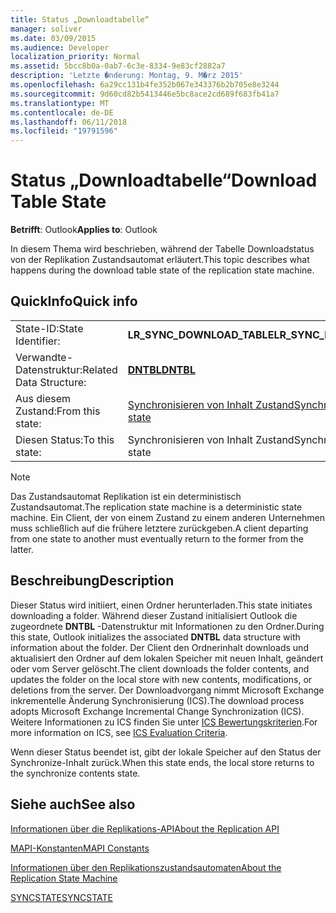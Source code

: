 ```yaml
---
title: Status „Downloadtabelle“
manager: soliver
ms.date: 03/09/2015
ms.audience: Developer
localization_priority: Normal
ms.assetid: 5bcc8b0a-0ab7-6c3e-8334-9e83cf2882a7
description: 'Letzte �nderung: Montag, 9. M�rz 2015'
ms.openlocfilehash: 6a29cc131b4fe352b067e343376b2b705e8e3244
ms.sourcegitcommit: 9d60cd82b5413446e5bc8ace2cd689f683fb41a7
ms.translationtype: MT
ms.contentlocale: de-DE
ms.lasthandoff: 06/11/2018
ms.locfileid: "19791596"
---
```

# <a name="download-table-state"></a><span data-ttu-id="eb17e-103">Status „Downloadtabelle“</span><span class="sxs-lookup"><span data-stu-id="eb17e-103">Download Table State</span></span>

  
  
<span data-ttu-id="eb17e-104">**Betrifft**: Outlook</span><span class="sxs-lookup"><span data-stu-id="eb17e-104">**Applies to**: Outlook</span></span> 
  
 <span data-ttu-id="eb17e-105">In diesem Thema wird beschrieben, während der Tabelle Downloadstatus von der Replikation Zustandsautomat erläutert.</span><span class="sxs-lookup"><span data-stu-id="eb17e-105">This topic describes what happens during the download table state of the replication state machine.</span></span> 
  
## <a name="quick-info"></a><span data-ttu-id="eb17e-106">QuickInfo</span><span class="sxs-lookup"><span data-stu-id="eb17e-106">Quick info</span></span>

|||
|:-----|:-----|
|<span data-ttu-id="eb17e-107">State-ID:</span><span class="sxs-lookup"><span data-stu-id="eb17e-107">State Identifier:</span></span>  <br/> |<span data-ttu-id="eb17e-108">**LR_SYNC_DOWNLOAD_TABLE**</span><span class="sxs-lookup"><span data-stu-id="eb17e-108">**LR_SYNC_DOWNLOAD_TABLE**</span></span> <br/> |
|<span data-ttu-id="eb17e-109">Verwandte-Datenstruktur:</span><span class="sxs-lookup"><span data-stu-id="eb17e-109">Related Data Structure:</span></span>  <br/> |<span data-ttu-id="eb17e-110">**[DNTBL](dntbl.md)**</span><span class="sxs-lookup"><span data-stu-id="eb17e-110">**[DNTBL](dntbl.md)**</span></span> <br/> |
|<span data-ttu-id="eb17e-111">Aus diesem Zustand:</span><span class="sxs-lookup"><span data-stu-id="eb17e-111">From this state:</span></span>  <br/> |[<span data-ttu-id="eb17e-112">Synchronisieren von Inhalt Zustand</span><span class="sxs-lookup"><span data-stu-id="eb17e-112">Synchronize contents state</span></span>](synchronize-contents-state.md) <br/> |
|<span data-ttu-id="eb17e-113">Diesen Status:</span><span class="sxs-lookup"><span data-stu-id="eb17e-113">To this state:</span></span>  <br/> |<span data-ttu-id="eb17e-114">Synchronisieren von Inhalt Zustand</span><span class="sxs-lookup"><span data-stu-id="eb17e-114">Synchronize contents state</span></span>  <br/> |
   
> [!NOTE]
> <span data-ttu-id="eb17e-115">Das Zustandsautomat Replikation ist ein deterministisch Zustandsautomat.</span><span class="sxs-lookup"><span data-stu-id="eb17e-115">The replication state machine is a deterministic state machine.</span></span> <span data-ttu-id="eb17e-116">Ein Client, der von einem Zustand zu einem anderen Unternehmen muss schließlich auf die frühere letztere zurückgeben.</span><span class="sxs-lookup"><span data-stu-id="eb17e-116">A client departing from one state to another must eventually return to the former from the latter.</span></span> 
  
## <a name="description"></a><span data-ttu-id="eb17e-117">Beschreibung</span><span class="sxs-lookup"><span data-stu-id="eb17e-117">Description</span></span>

<span data-ttu-id="eb17e-118">Dieser Status wird initiiert, einen Ordner herunterladen.</span><span class="sxs-lookup"><span data-stu-id="eb17e-118">This state initiates downloading a folder.</span></span> <span data-ttu-id="eb17e-119">Während dieser Zustand initialisiert Outlook die zugeordnete **DNTBL** -Datenstruktur mit Informationen zu den Ordner.</span><span class="sxs-lookup"><span data-stu-id="eb17e-119">During this state, Outlook initializes the associated **DNTBL** data structure with information about the folder.</span></span> <span data-ttu-id="eb17e-120">Der Client den Ordnerinhalt downloads und aktualisiert den Ordner auf dem lokalen Speicher mit neuen Inhalt, geändert oder vom Server gelöscht.</span><span class="sxs-lookup"><span data-stu-id="eb17e-120">The client downloads the folder contents, and updates the folder on the local store with new contents, modifications, or deletions from the server.</span></span> <span data-ttu-id="eb17e-121">Der Downloadvorgang nimmt Microsoft Exchange inkrementelle Änderung Synchronisierung (ICS).</span><span class="sxs-lookup"><span data-stu-id="eb17e-121">The download process adopts Microsoft Exchange Incremental Change Synchronization (ICS).</span></span> <span data-ttu-id="eb17e-122">Weitere Informationen zu ICS finden Sie unter [ICS Bewertungskriterien](http://msdn.microsoft.com/en-us/library/aa579252%28EXCHG.80%29.aspx).</span><span class="sxs-lookup"><span data-stu-id="eb17e-122">For more information on ICS, see [ICS Evaluation Criteria](http://msdn.microsoft.com/en-us/library/aa579252%28EXCHG.80%29.aspx).</span></span>
  
<span data-ttu-id="eb17e-123">Wenn dieser Status beendet ist, gibt der lokale Speicher auf den Status der Synchronize-Inhalt zurück.</span><span class="sxs-lookup"><span data-stu-id="eb17e-123">When this state ends, the local store returns to the synchronize contents state.</span></span>
  
## <a name="see-also"></a><span data-ttu-id="eb17e-124">Siehe auch</span><span class="sxs-lookup"><span data-stu-id="eb17e-124">See also</span></span>



[<span data-ttu-id="eb17e-125">Informationen über die Replikations-API</span><span class="sxs-lookup"><span data-stu-id="eb17e-125">About the Replication API</span></span>](about-the-replication-api.md)
  
[<span data-ttu-id="eb17e-126">MAPI-Konstanten</span><span class="sxs-lookup"><span data-stu-id="eb17e-126">MAPI Constants</span></span>](mapi-constants.md)
  
[<span data-ttu-id="eb17e-127">Informationen über den Replikationszustandsautomaten</span><span class="sxs-lookup"><span data-stu-id="eb17e-127">About the Replication State Machine</span></span>](about-the-replication-state-machine.md)
  
[<span data-ttu-id="eb17e-128">SYNCSTATE</span><span class="sxs-lookup"><span data-stu-id="eb17e-128">SYNCSTATE</span></span>](syncstate.md)

